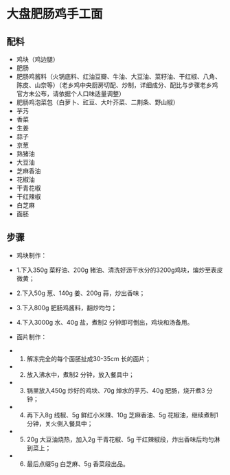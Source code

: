 # 大盘肥肠鸡手工面

## 配料

- 鸡块（鸡边腿）
- 肥肠
- 肥肠鸡酱料（火锅底料、红油豆瓣、牛油、大豆油、菜籽油、干红椒、八角、陈皮、山奈等）（老乡鸡中央厨房切配、炒制，详细成分、配比与步骤老乡鸡官方未公布，请依据个人口味适量调整）
- 肥肠鸡泡菜包（白萝卜、豇豆、大叶芥菜、二荆条、野山椒）
- 芋艿
- 香菜
- 生姜
- 蒜子
- 京葱
- 熟猪油
- 大豆油
- 芝麻香油
- 花椒油
- 干青花椒
- 干红辣椒
- 白芝麻
- 面胚

## 步骤

- 鸡块制作：
- 1.下入350g 菜籽油、200g 猪油、清洗好沥干水分的3200g鸡块，煸炒至表皮微黄；
- 2.下入50g 葱、140g 姜、200g 蒜，炒出香味；
- 3.下入800g 肥肠鸡酱料，翻炒均匀；
- 4.下入3000g 水、40g 盐，煮制2 分钟即可倒出，鸡块和汤备用。

- 面片制作：
- 1. 解冻完全的每个面胚扯成30-35cm 长的面片；
- 2. 放入沸水中，煮制2 分钟，放入餐具中；
- 3. 锅里放入450g 炒好的鸡块、70g 焯水的芋艿、40g 肥肠，烧开煮3 分钟；
- 4. 再下入8g 线椒、5g 鲜红小米辣、10g 芝麻香油、5g 花椒油，继续煮制1 分钟，关火倒入餐具中；
- 5. 20g 大豆油烧热，加入2g 干青花椒、5g 干红辣椒段，炸出香味后均匀淋到菜上；
- 6. 最后点缀5g 白芝麻、5g 香菜段出品。

